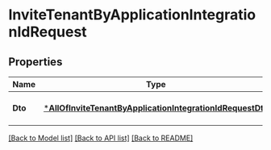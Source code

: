 # InviteTenantByApplicationIntegrationIdRequest

## Properties
Name | Type | Description | Notes
------------ | ------------- | ------------- | -------------
**Dto** | [***AllOfInviteTenantByApplicationIntegrationIdRequestDto**](AllOfInviteTenantByApplicationIntegrationIdRequestDto.md) |  | [optional] [default to null]

[[Back to Model list]](../README.md#documentation-for-models) [[Back to API list]](../README.md#documentation-for-api-endpoints) [[Back to README]](../README.md)


